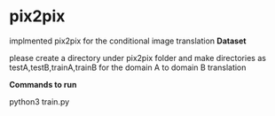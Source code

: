 # pix2pix
implmented pix2pix for the conditional image translation
**Dataset** 

please create a directory under pix2pix folder and make directories as testA,testB,trainA,trainB for the domain A to domain B translation

**Commands to run**

python3 train.py
